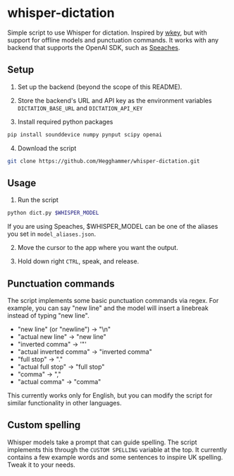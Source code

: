 # whisper-dictation

Simple script to use Whisper for dictation. Inspired by [wkey](https://github.com/vlad-ds/whisper-keyboard), but with support for offline models and punctuation commands. It works with any backend that supports the OpenAI SDK, such as [Speaches](https://github.com/speaches-ai/speaches/).

## Setup

1. Set up the backend (beyond the scope of this README). 

2. Store the backend's URL and API key as the environment variables `DICTATION_BASE_URL` and `DICTATION_API_KEY`

3. Install required python packages

```bash
pip install sounddevice numpy pynput scipy openai
```

4. Download the script

```bash
git clone https://github.com/Hegghammer/whisper-dictation.git
```

## Usage

1. Run the script

```bash
python dict.py $WHISPER_MODEL
```

If you are using Speaches, $WHISPER_MODEL can be one of the aliases you set in `model_aliases.json`.

2. Move the cursor to the app where you want the output.

3. Hold down right `CTRL`, speak, and release.  

## Punctuation commands

The script implements some basic punctuation commands via regex. For example, you can say "new line" and the model will insert a linebreak instead of typing "new line".

- "new line" (or "newline") -> "\n" 
- "actual new line"         -> "new line"
- "inverted comma"          -> '"'
- "actual inverted comma"   -> "inverted comma"
- "full stop"               -> "."
- "actual full stop"        -> "full stop" 
- "comma"                   -> ","
- "actual comma"            -> "comma"

This currently works only for English, but you can modify the script for similar functionality in other languages.

## Custom spelling

Whisper models take a prompt that can guide spelling. The script implements this through the `CUSTOM SPELLING` variable at the top. It currently contains a few example words and some sentences to inspire UK spelling. Tweak it to your needs. 
